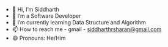 - 👋 Hi, I’m Siddharth
- 👀 I’m a Software Developer
- 🌱 I’m currently learning Data Structure and Algorithm
- 📫 How to reach me - gmail - siddharthrsharan@gmail.com
- 😄 Pronouns: He/Him

<!---
Siddharth1174/Siddharth1174 is a ✨ special ✨ repository because its `README.md` (this file) appears on your GitHub profile.
You can click the Preview link to take a look at your changes.
--->

